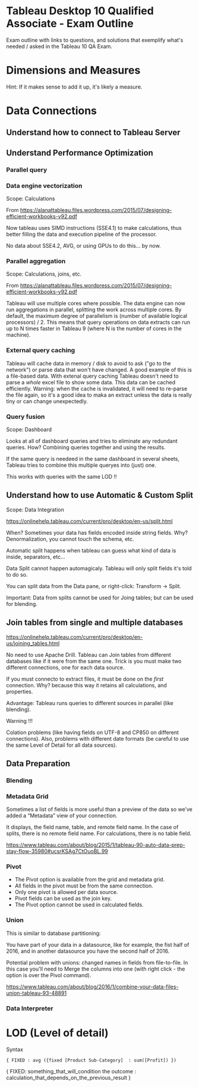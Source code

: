 # Tableau Desktop 10 Qualified Associate - Exam Outline

Exam outline with links to questions, and solutions that
exemplify what's needed / asked in the Tableau 10 QA Exam.

# Dimensions and Measures

Hint: If it makes sense to add it up, it's likely a measure.



# Data Connections
## Understand how to connect to Tableau Server
## Understand Performance Optimization
### Parallel query
### Data engine vectorization

Scope: Calculations

From https://alanattableau.files.wordpress.com/2015/07/designing-efficient-workbooks-v92.pdf

Now tableau uses SIMD instructions (SSE4.1) to make calculations, thus better filling the
data and execution pipeline of the processor.

No data about SSE4.2, AVG, or using GPUs to do this... by now.


### Parallel aggregation

Scope: Calculations, joins, etc.

From https://alanattableau.files.wordpress.com/2015/07/designing-efficient-workbooks-v92.pdf

Tableau will use multiple cores where possible. The data engine can now run aggregations in parallel, splitting the work across multiple cores. By default, the maximum degree of parallelism is (number of available logical processors) / 2. This means that query operations on data extracts can run up to N times faster in Tableau 9 (where N is the number of cores in the machine).

### External query caching

Tableau will cache data in memory / disk to avoid to ask ("go to the network") or parse data that won't have changed.
A good example of this is a file-based data.
With extenal query caching Tableau doesn't need to parse a *whole* excel file to show some data.
This data can be cached efficiently.
Warning: when the cache is invalidated, it will need to re-parse the file again, so it's a good idea to maka an extract unless the data is really tiny or can change unexpectedly.

### Query fusion

Scope: Dashboard

Looks at all of dashboard queries and tries to eliminate any redundant queries.
How? Combining queries together and using the results.

If the same query is needeed in the same dashboard in several sheets, Tableau
tries to combine this multiple queryes into (just) one.

This works with queries with the same LOD !!


## Understand how to use Automatic & Custom Split

Scope: Data Integration

https://onlinehelp.tableau.com/current/pro/desktop/en-us/split.html

When? Sometimes your data has fields encoded inside string fields.
Why? Denormalization, you cannot touch the schema, etc.

Automatic split happens when tableau can guess what kind of data is inside,
separators, etc...

Data Split cannot happen automagicaly. Tableau will only split fields it's told to do so.

You can split data from the Data pane, or right-click: Transform -> Split.

Important: Data from splits cannot be used for Joing tables; but can be used for blending.

## Join tables from single and multiple databases

https://onlinehelp.tableau.com/current/pro/desktop/en-us/joining_tables.html

No need to use Apache Drill.
Tableau can Join tables from different databases like if it were from the same one.
Trick is you must make two different connections, one for each data source.

If you must connecto to extract files, it must be done on the *first* connection.
Why? because this way it retains all calculations, and properties.

Advantage: Tableau runs queries to different sources in parallel (like blending).

Warning !!!

Colation problems (like having fields on UTF-8 and CP850 on different connections).
Also, problems with different date formats (be careful to use the same Level of Detail
for all data sources).

## Data Preparation
### Blending

### Metadata Grid

Sometimes a list of fields is more useful than a preview of the data so we’ve added a “Metadata” view of your connection.

It displays, the field name, table, and remote field name.
In the case of splits, there is no remote field name.
For calculations, there is no table field.

https://www.tableau.com/about/blog/2015/1/tableau-90-auto-data-prep-stay-flow-35980#ucsrKSAg7CtOuoBL.99

### Pivot

- The Pivot option is available from the grid and metadata grid.
- All fields in the pivot must be from the same connection.
- Only one pivot is allowed per data source.
- Pivot fields can be used as the join key.
- The Pivot option cannot be used in calculated fields.

### Union

This is similar to database partitioning:

You have part of your data in a datasource, like for example, the fist half of 2016,
and in another datasource you have the second half of 2016.

Potential problem with unions: changed names in fields from file-to-file.
In this case you'll need to Merge the columns into one (with right click - the option is over the Pivol command).

https://www.tableau.com/about/blog/2016/1/combine-your-data-files-union-tableau-93-48891



### Data Interpreter


#
##
##
##
##

####


# LOD (Level of detail)

Syntax

```{R}
{ FIXED : avg ({fixed [Product Sub-Category]  : sum([Profit]) }) 
```

{ FIXED: something_that_will_condition the outcome : calculation_that_depends_on_the_previous_result }
